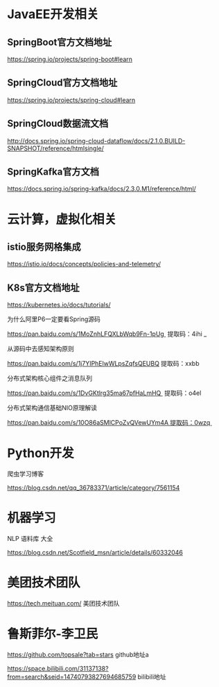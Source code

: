 # JavaEE开发相关

## SpringBoot官方文档地址

<https://spring.io/projects/spring-boot#learn>      

## SpringCloud官方文档地址

<https://spring.io/projects/spring-cloud#learn> 

## SpringCloud数据流文档

<http://docs.spring.io/spring-cloud-dataflow/docs/2.1.0.BUILD-SNAPSHOT/reference/htmlsingle/> 

## SpringKafka官方文档

<https://docs.spring.io/spring-kafka/docs/2.3.0.M1/reference/html/> 

# 云计算，虚拟化相关

## istio服务网格集成

<https://istio.io/docs/concepts/policies-and-telemetry/> 

## K8s官方文档地址

<https://kubernetes.io/docs/tutorials/> 









为什么阿里P6一定要看Spring源码 

https://pan.baidu.com/s/1MoZnhLFQXLbWqb9Fn-1pUg  提取码：4ihi _

从源码中去感知架构原则 

https://pan.baidu.com/s/1j7YIPhElwWLpsZqfsQEUBQ  提取码：xxbb  



分布式架构核心组件之消息队列

https://pan.baidu.com/s/1DvGKtlrg35ma67pfHaLmHQ  提取码：o4el  



分布式架构通信基础NIO原理解读 

https://pan.baidu.com/s/10O86aSMlCPoZvQVewUYm4A 提取码：0wzq   



# Python开发

爬虫学习博客

https://blog.csdn.net/qq_36783371/article/category/7561154



# 机器学习

NLP 语料库 大全

<https://blog.csdn.net/Scotfield_msn/article/details/60332046>



# 美团技术团队

<https://tech.meituan.com/> 							美团技术团队

# 鲁斯菲尔-李卫民

https://github.com/topsale?tab=stars			github地址a

https://space.bilibili.com/31137138?from=search&seid=14740793827694685759  	bilibili地址

